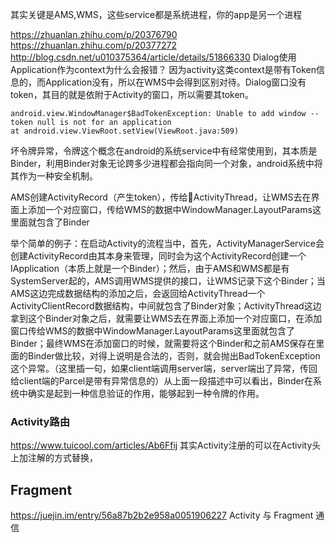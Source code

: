其实关键是AMS,WMS，这些service都是系统进程，你的app是另一个进程

https://zhuanlan.zhihu.com/p/20376790
https://zhuanlan.zhihu.com/p/20377272
http://blog.csdn.net/u010375364/article/details/51866330
Dialog使用Application作为context为什么会报错？
因为activity这类context是带有Token信息的，而Application没有，所以在WMS中会得到区别对待。Dialog窗口没有token，其目的就是依附于Activity的窗口，所以需要其token。
```
android.view.WindowManager$BadTokenException: Unable to add window -- token null is not for an application
at android.view.ViewRoot.setView(ViewRoot.java:509)
```
坏令牌异常，令牌这个概念在android的系统service中有经常使用到，其本质是Binder，利用Binder对象无论跨多少进程都会指向同一个对象，android系统中将其作为一种安全机制。

AMS创建ActivityRecord（产生token），传给ActivityThread，让WMS去在界面上添加一个对应窗口，传给WMS的数据中WindowManager.LayoutParams这里面就包含了Binder

举个简单的例子：在启动Activity的流程当中，首先，ActivityManagerService会创建ActivityRecord由其本身来管理，同时会为这个ActivityRecord创建一个IApplication（本质上就是一个Binder）；然后，由于AMS和WMS都是有SystemServer起的，AMS调用WMS提供的接口，让WMS记录下这个Binder；当AMS这边完成数据结构的添加之后，会返回给ActivityThread一个ActivityClientRecord数据结构，中间就包含了Binder对象；ActivityThread这边拿到这个Binder对象之后，就需要让WMS去在界面上添加一个对应窗口，在添加窗口传给WMS的数据中WindowManager.LayoutParams这里面就包含了Binder；最终WMS在添加窗口的时候，就需要将这个Binder和之前AMS保存在里面的Binder做比较，对得上说明是合法的，否则，就会抛出BadTokenException这个异常。（这里插一句，如果client端调用server端，server端出了异常，传回给client端的Parcel是带有异常信息的）从上面一段描述中可以看出，Binder在系统中确实是起到一种信息验证的作用，能够起到一种令牌的作用。

### Activity路由
https://www.tuicool.com/articles/Ab6Ffij 
其实Activity注册的<Intent-filter>可以在Activity头上加注解的方式替换，

## Fragment
https://juejin.im/entry/56a87b2b2e958a0051906227 Activity 与 Fragment 通信